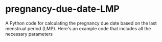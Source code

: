# pregnancy-due-date-LMP
A Python code for calculating the pregnancy due date based on the last menstrual period (LMP). Here's an example code that includes all the necessary parameters
